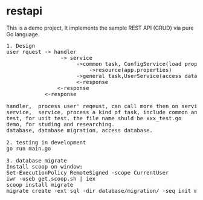 # restapi
This is a demo project, It implements the sample REST API (CRUD) via pure Go language. 

<PRE>
1. Design  
user rquest -> handler   
                 -> service  
                      ->common task, ConfigService(load properties file, and config backend server)  
                          ->resource(app.properties)
                      ->general task,UserService(access database)  
                      <-response  
                <-response  
            <-response  

handler,  process user' reqeust, can call more then on services 
service,  service, process a kind of task, include common and general services currently. in the future can split common service to a new package. 
test, for unit test. the file name shuld be xxx_test.go
demo, for studing and researching. 
database, database migration, access database.

2. testing in development 
go run main.go

3. database migrate
Install scoop on window:
Set-ExecutionPolicy RemoteSigned -scope CurrentUser
iwr -useb get.scoop.sh | iex
scoop install migrate
migrate create -ext sql -dir database/migration/ -seq init_mg
</PRE>
